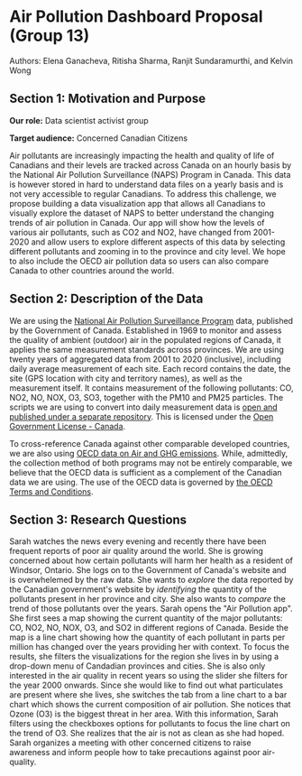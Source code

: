 # Air Pollution Dashboard Proposal (Group 13)

Authors: Elena Ganacheva, Ritisha Sharma, Ranjit Sundaramurthi, and Kelvin Wong

## Section 1: Motivation and Purpose

**Our role:** Data scientist activist group

**Target audience:** Concerned Canadian Citizens

Air pollutants are increasingly impacting the health and quality of life of Canadians and their levels are tracked across Canada on an hourly basis by the National Air Pollution Surveillance (NAPS) Program in Canada. This data is however stored in hard to understand data files on a yearly basis and is not very accessible to regular Canadians. To address this challenge, we propose building a data visualization app that allows all Canadians to visually explore the dataset of NAPS to better understand the changing trends of air pollution in Canada. Our app will show how the levels of various air pollutants, such as CO2 and NO2, have changed from 2001-2020 and allow users to explore different aspects of this data by selecting different pollutants and zooming in to the province and city level. We hope to also include the OECD air pollution data so users can also compare Canada to other countries around the world. 

## Section 2: Description of the Data

We are using the [National Air Pollution Surveillance Program](https://www.canada.ca/en/environment-climate-change/services/air-pollution/monitoring-networks-data/national-air-pollution-program.html) data, published by the Government of Canada. Established in 1969 to monitor and assess the quality of ambient (outdoor) air in the populated regions of Canada, it applies the same measurement standards across provinces. We are using twenty years of aggregated data from 2001 to 2020 (inclusive), including daily average measurement of each site. Each record contains the date, the site (GPS location with city and territory names), as well as the measurement itself. It contains measurement of the following pollutants: CO, NO2, NO, NOX, O3, SO3, together with the PM10 and PM25 particles. The scripts we are using to convert into daily measurement data is [open and published under a separate repository](https://github.com/netsgnut/canada-naps-data). This is licensed under the [Open Government License - Canada](https://open.canada.ca/en/open-government-licence-canada).

To cross-reference Canada against other comparable developed countries, we are also using [OECD data on Air and GHG emissions](https://data.oecd.org/air/air-and-ghg-emissions.htm). While, admittedly, the collection method of both programs may not be entirely comparable, we believe that the OECD data is sufficient as a complement of the Canadian data we are using. The use of the OECD data is governed by [the OECD Terms and Conditions](https://www.oecd.org/termsandconditions/).

## Section 3: Research Questions

Sarah watches the news every evening and recently there have been frequent reports of poor air quality around the world. She is growing concerned about how certain pollutants will harm her health as a resident of Windsor, Ontario. She logs on to the Government of Canada's website and is overwhelemed by the raw data. She wants to _explore_ the data reported by the Canadian government's website by _identifying_ the quantity of the pollutants present in her province and city. She also wants to _compare_ the trend of those pollutants over the years. Sarah opens the "Air Pollution app". She first sees a map showing the current quantity of the major pollutants: CO, NO2, NO, NOX, O3, and SO2 in different regions of Canada. Beside the map is a line chart showing how the quantity of each pollutant in parts per million has changed over the years providing her with context. To focus the results, she filters the visualizations for the region she lives in by using a drop-down menu of Candadian provinces and cities. She is also only interested in the air quality in recent years so using the slider she filters for the year 2000 onwards. Since she would like to find out what particulates are present where she lives, she switches the tab from a line chart to a bar chart which shows the current composition of air pollution. She notices that Ozone (O3) is the biggest threat in her area. With this information, Sarah filters using the checkboxes options for pollutants to focus the line chart on the trend of O3. She realizes that the air is not as clean as she had hoped. Sarah organizes a meeting with other concerned citizens to raise awareness and inform people how to take precautions against poor air-quality.
